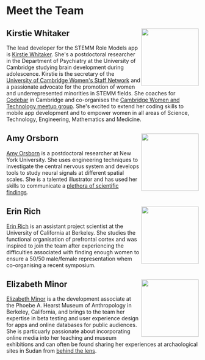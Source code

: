 # Meet the Team

## Kirstie Whitaker <img src="https://kirstiewhitaker.files.wordpress.com/2013/12/2012-11-06_1352162750.jpg" width="150" align="right"/>
The lead developer for the STEMM Role Models app is [Kirstie Whitaker](www.kirstiewhitaker.com). She's a postdoctoral researcher in the Department of Psychiatry at the University of Cambridge studying brain development during adolescence. Kirstie is the secretary of the [University of Cambridge Women's Staff Network](http://www.equality.admin.cam.ac.uk/diversity-networks/womens-staff-network) and a passionate advocate for the promotion of women and underrepresented minorities in STEMM fields. She coaches for [Codebar](https://codebar.io/) in Cambridge and co-organises the [Cambridge Women and Technology meetup group](http://www.meetup.com/Cambridge-Women-and-technology). She's excited to extend her coding skills to mobile app development and to empower women in all areas of Science, Technology, Engineering, Mathematics and Medicine.
<BR CLEAR=ALL>
## Amy Orsborn <img src="https://wp.nyu.edu/amyo/wp-content/uploads/sites/646/2014/09/IMG_20140627_124741-195x300.jpg" width="150" align="right"/>
[Amy Orsborn](https://wp.nyu.edu/amyo/) is a postdoctoral researcher at New York University. She uses engineering techniques to investigate the central nervous system and develops tools to study neural signals at different spatial scales. She is a talented illustrator and has used her skills to communicate a [plethora of scientific findings](https://wp.nyu.edu/amyo/illustrations/). 
<BR CLEAR=ALL>
## Erin Rich <img src="https://i1.rgstatic.net/ii/profile.image/AS%3A314017770344449%401451879078664_l/Erin_Rich.png" width="150" align="right"/>
[Erin Rich](erich001.github.io) is an assistant project scientist at the University of California at Berkeley. She studies the functional organisation of prefrontal cortex and was inspired to join the team after experiencing the difficulties associated with finding enough women to ensure a 50/50 male/female representation whem co-organising a recent symposium.
<BR CLEAR=ALL>
## Elizabeth Minor <img src="http://hackthehearst.berkeley.edu/images/mentor-elizabeth-minor.jpg" width="150" align="right"/>
[Elizabeth Minor](https://www.linkedin.com/in/elizabeth-minor-67744878) is a the development associate at the Phoebe A. Hearst Museum of Anthropology in Berkeley, California, and brings to the team her expertise in beta testing and user experience design for apps and online databases for public audiences. She is particuarly passionate about incorporating online media into her teaching and museum exhibitions and can often be found sharing her experiences at archaological sites in Sudan from [behind the lens](https://www.instagram.com/qmole/).
